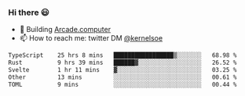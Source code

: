 ### Hi there 😃

- 🔨 Building [Arcade.computer](https://arcade.computer)
- 📫 How to reach me: twitter DM [@kernelsoe](https://twitter.com/kernelsoe)

<!--START_SECTION:waka-->

```txt
TypeScript    25 hrs 8 mins   █████████████████▒░░░░░░░   68.98 %
Rust          9 hrs 39 mins   ██████▓░░░░░░░░░░░░░░░░░░   26.52 %
Svelte        1 hr 11 mins    ▓░░░░░░░░░░░░░░░░░░░░░░░░   03.25 %
Other         13 mins         ░░░░░░░░░░░░░░░░░░░░░░░░░   00.61 %
TOML          9 mins          ░░░░░░░░░░░░░░░░░░░░░░░░░   00.44 %
```

<!--END_SECTION:waka-->
